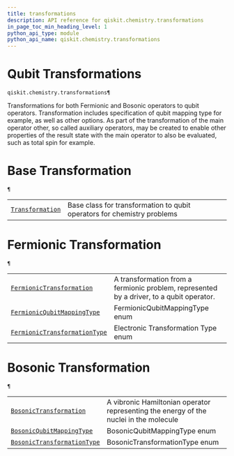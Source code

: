 ```yaml
---
title: transformations
description: API reference for qiskit.chemistry.transformations
in_page_toc_min_heading_level: 1
python_api_type: module
python_api_name: qiskit.chemistry.transformations
---
```


<span id="module-qiskit.chemistry.transformations" />

<span id="qiskit-chemistry-transformations" />

<span id="qubit-transformations-qiskit-chemistry-transformations" />

# Qubit Transformations

<span id="module-qiskit.chemistry.transformations" />

`qiskit.chemistry.transformations¶`

Transformations for both Fermionic and Bosonic operators to qubit operators. Transformation includes specification of qubit mapping type for example, as well as other options. As part of the transformation of the main operator other, so called auxiliary operators, may be created to enable other properties of the result state with the main operator to also be evaluated, such as total spin for example.

# Base Transformation

<span id="module-qiskit.chemistry.transformations" />

`¶`

|                                                                                                                                                                       |                                                                         |
| --------------------------------------------------------------------------------------------------------------------------------------------------------------------- | ----------------------------------------------------------------------- |
| [`Transformation`](qiskit.chemistry.transformations.Transformation#qiskit.chemistry.transformations.Transformation "qiskit.chemistry.transformations.Transformation") | Base class for transformation to qubit operators for chemistry problems |

# Fermionic Transformation

<span id="module-qiskit.chemistry.transformations" />

`¶`

|                                                                                                                                                                                                                           |                                                                                          |
| ------------------------------------------------------------------------------------------------------------------------------------------------------------------------------------------------------------------------- | ---------------------------------------------------------------------------------------- |
| [`FermionicTransformation`](qiskit.chemistry.transformations.FermionicTransformation#qiskit.chemistry.transformations.FermionicTransformation "qiskit.chemistry.transformations.FermionicTransformation")                 | A transformation from a fermionic problem, represented by a driver, to a qubit operator. |
| [`FermionicQubitMappingType`](qiskit.chemistry.transformations.FermionicQubitMappingType#qiskit.chemistry.transformations.FermionicQubitMappingType "qiskit.chemistry.transformations.FermionicQubitMappingType")         | FermionicQubitMappingType enum                                                           |
| [`FermionicTransformationType`](qiskit.chemistry.transformations.FermionicTransformationType#qiskit.chemistry.transformations.FermionicTransformationType "qiskit.chemistry.transformations.FermionicTransformationType") | Electronic Transformation Type enum                                                      |

# Bosonic Transformation

<span id="module-qiskit.chemistry.transformations" />

`¶`

|                                                                                                                                                                                                                   |                                                                                       |
| ----------------------------------------------------------------------------------------------------------------------------------------------------------------------------------------------------------------- | ------------------------------------------------------------------------------------- |
| [`BosonicTransformation`](qiskit.chemistry.transformations.BosonicTransformation#qiskit.chemistry.transformations.BosonicTransformation "qiskit.chemistry.transformations.BosonicTransformation")                 | A vibronic Hamiltonian operator representing the energy of the nuclei in the molecule |
| [`BosonicQubitMappingType`](qiskit.chemistry.transformations.BosonicQubitMappingType#qiskit.chemistry.transformations.BosonicQubitMappingType "qiskit.chemistry.transformations.BosonicQubitMappingType")         | BosonicQubitMappingType enum                                                          |
| [`BosonicTransformationType`](qiskit.chemistry.transformations.BosonicTransformationType#qiskit.chemistry.transformations.BosonicTransformationType "qiskit.chemistry.transformations.BosonicTransformationType") | BosonicTransformationType enum                                                        |

